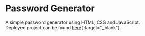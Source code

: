 # Password Generator
A simple password generator using HTML, CSS and JavaScript.<br />
Deployed project can be found [here](https://password-generator-riteshshukl4.netlify.app){:target="_blank"}.
